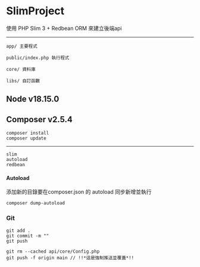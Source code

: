 # SlimProject

使用 PHP Slim 3 + Redbean ORM 來建立後端api

----
    app/ 主要程式

    public/index.php 執行程式

    core/ 資料庫

    libs/ 自訂函數

## Node v18.15.0

## Composer v2.5.4
    composer install
    composer update
-----    
    slim
    autoload
    redbean

#### Autoload

添加新的目錄要在composer.json 的 autoload 同步新增並執行

    composer dump-autoload

### Git
    git add .
    git commit -m ""
    git push

    git rm --cached api/core/Config.php
    git push -f origin main // !!*這是強制推送並覆蓋*!!